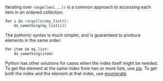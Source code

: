 Iterating over `range(len(...))` is a common approach to accessing each item in an ordered collection.
```py
for i in range(len(my_list)):
    do_something(my_list[i])
```
The pythonic syntax is much simpler, and is guaranteed to produce elements in the same order:
```py
for item in my_list:
    do_something(item)
```
Python has other solutions for cases when the index itself might be needed. To get the element at the same index from two or more lists, use [zip](https://docs.python.org/3/library/functions.html#zip). To get both the index and the element at that index, use [enumerate](https://docs.python.org/3/library/functions.html#enumerate).
